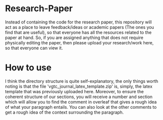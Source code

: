 # Research-Paper
Instead of containing the code for the research paper, this repository will act as a place to leave feedback/ideas or academic papers (The ones you find that are useful), so that everyone has all the resources related to the paper at hand. So, if you are assigned anything that does not require physically editing the paper, then please upload your research/work here, so that everyone can view it.
# How to use
I think the directory structure is quite self-explanatory, the only things worth noting is that the file 'vgtc_journal_latex_template.zip' is, simply, the latex template that was previously uploaded here. Moreover, to ensure the coherent structure of our sections, you will receive a number and section which will allow you to find the comment in overleaf that gives a rough idea of what your paragraph entails. You can also look at the other comments to get a rough idea of the context surrounding the paragraph.